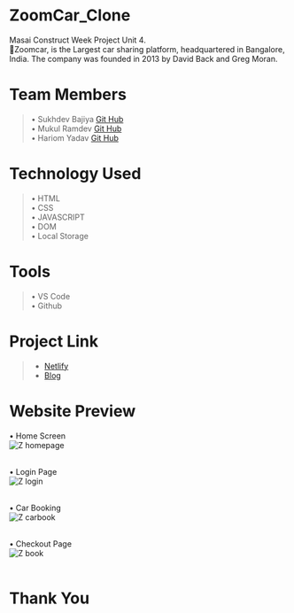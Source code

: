 # ZoomCar_Clone
Masai Construct Week Project Unit 4. <br>
🚗Zoomcar, is the Largest car sharing platform, headquartered in Bangalore, India. The company was founded in 2013 by David Back and Greg Moran.

# Team Members
> •	Sukhdev Bajiya [Git Hub](https://github.com/sukhdev-bajiya) <br>
> •	Mukul Ramdev [Git Hub](https://github.com/Mukul-hub-dotcom/)<br>
> •	Hariom Yadav [Git Hub](https://github.com/ask0111)<br>

# Technology Used
> •	HTML <br>
> •	CSS <br>
> •	JAVASCRIPT <br>
> •	DOM <br>
> •	Local Storage <br>

# Tools
> •	VS Code <br>
> •	Github

# Project Link
> - [Netlify](https://incomparable-fox-2fa22e.netlify.app)
> - [Blog](https://zoomcarclone.hashnode.dev/zoomcarclone)

# Website Preview

•	Home Screen <br>
![Z homepage](https://user-images.githubusercontent.com/65118538/176912038-9a6f4b55-42f8-426f-9c72-abad890585c0.jpg)
<br> <br>

•	Login Page <br>
![Z login](https://user-images.githubusercontent.com/65118538/176912896-e67db5f6-741d-4924-9c27-29552e9a4045.jpg)
<br> <br>

•	Car Booking <br>
![Z carbook](https://user-images.githubusercontent.com/65118538/176913134-27ef24dd-5126-4670-9c8b-d5cfd4958b12.jpg)
<br> <br>

•	Checkout Page <br>
![Z book](https://user-images.githubusercontent.com/65118538/176913330-04be07ae-73ce-4b58-a883-99414873d8af.jpg)
<br> <br>

# Thank You

